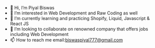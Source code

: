 - 👋 Hi, I’m Piyal Biswas
- 👀 I’m interested in Web Development and Raw Coding as well
- 🌱 I’m currently learning and practicing Shopify, Liquid, Javascript & React JS
- 💞️ I’m looking to collaborate on renowned company that offers jobs including Web Development
- 📫 How to reach me email:biswaspiyal777@gmail.com

<!---
biswaspiyalCSERUET/biswaspiyalCSERUET is a ✨ special ✨ repository because its `README.md` (this file) appears on your GitHub profile.
You can click the Preview link to take a look at your changes.
--->

